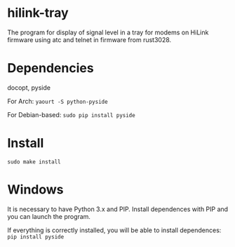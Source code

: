 # hilink-tray
 The program for display of signal level in a tray for modems on HiLink firmware using atc and telnet in firmware from rust3028.
# Dependencies
 docopt, pyside

 For Arch:
 `yaourt -S python-pyside`

 For Debian-based:
 `sudo pip install pyside`
# Install
 `sudo make install`
# Windows
 It is necessary to have Python 3.x and PIP. Install dependences with PIP and you can launch the program.

 If everything is correctly installed, you will be able to install dependences:
 `pip install pyside`
